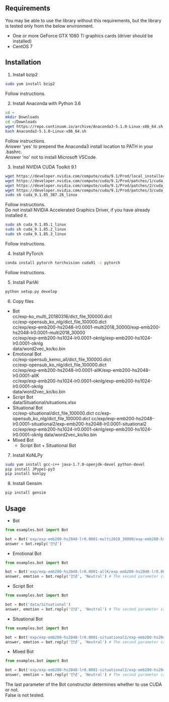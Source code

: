 ## Requirements
You may be able to use the library without this requirements, but the library is tested only from the below environment.
- One or more GeForce GTX 1080 Ti graphics cards (driver should be installed)
- CentOS 7

## Installation
1. Install bzip2  
```bash
sudo yum install bzip2
```
Follow instructions.


2. Install Anaconda with Python 3.6  
```bash
cd ~
mkdir Downloads
cd ~/Downloads
wget https://repo.continuum.io/archive/Anaconda3-5.1.0-Linux-x86_64.sh
bash Anaconda3-5.1.0-Linux-x86_64.sh
```
Follow instructions.  
Answer 'yes' to prepend the Anaconda3 install location to PATH in your .bashrc.  
Answer 'no' not to install Microsoft VSCode.


3. Install NVIDIA CUDA Toolkit 9.1
```bash
wget https://developer.nvidia.com/compute/cuda/9.1/Prod/local_installers/cuda_9.1.85_387.26_linux
wget https://developer.nvidia.com/compute/cuda/9.1/Prod/patches/1/cuda_9.1.85.1_linux
wget https://developer.nvidia.com/compute/cuda/9.1/Prod/patches/2/cuda_9.1.85.2_linux
wget https://developer.nvidia.com/compute/cuda/9.1/Prod/patches/3/cuda_9.1.85.3_linux
sudo sh cuda_9.1.85_387.26_linux
```
Follow instructions.  
Do not install NVIDIA Accelerated Graphics Driver, if you have already installed it.  
```bash
sudo sh cuda_9.1.85.1_linux
sudo sh cuda_9.1.85.2_linux
sudo sh cuda_9.1.85.3_linux
```
Follow instructions.


4. Install PyTorch
```bash
conda install pytorch torchvision cuda91 -c pytorch
```
Follow instructions.


5. Install ParlAI
```bash
python setup.py develop
```


6. Copy files  
  - Bot  
cc/exp-ko_multi_20180316/dict_file_100000.dict  
cc/exp-opensub_ko_nlg/dict_file_100000.dict  
cc/exp/exp-emb200-hs2048-lr0.0001-multi2018_30000/exp-emb200-hs2048-lr0.0001-multi2018_30000  
cc/exp/exp-emb200-hs1024-lr0.0001-oknlg/exp-emb200-hs1024-lr0.0001-oknlg  
data/word2vec_ko/ko.bin  
  - Emotional Bot  
cc/exp-opensub_kemo_all/dict_file_100000.dict  
cc/exp-opensub_ko_nlg/dict_file_100000.dict  
cc/exp/exp-emb200-hs2048-lr0.0001-allK/exp-emb200-hs2048-lr0.0001-allK  
cc/exp/exp-emb200-hs1024-lr0.0001-oknlg/exp-emb200-hs1024-lr0.0001-oknlg  
data/word2vec_ko/ko.bin  
  - Script Bot  
data/Situational/situations.xlsx
  - Situational Bot  
cc/exp-situational/dict_file_100000.dict
cc/exp-opensub_ko_nlg/dict_file_100000.dict
cc/exp/exp-emb200-hs2048-lr0.0001-situational2/exp-emb200-hs2048-lr0.0001-situational2
cc/exp/exp-emb200-hs1024-lr0.0001-oknlg/exp-emb200-hs1024-lr0.0001-oknlg
data/word2vec_ko/ko.bin
  - Mixed Bot  
    - Script Bot + Situational Bot

7. Install KoNLPy
```bash
sudo yum install gcc-c++ java-1.7.0-openjdk-devel python-devel
pip install JPype1-py3
pip install konlpy
```


8. Install Gensim
```bash
pip install gensim
```

## Usage
* Bot  

```python
from examples.bot import Bot

bot = Bot('exp/exp-emb200-hs2048-lr0.0001-multi2018_30000/exp-emb200-hs2048-lr0.0001-multi2018_30000', 'exp-ko_multi_20180316/dict_file_100000.dict', cuda=True)
answer = bot.reply('안녕')
```
* Emotional Bot  

```python
from examples.bot import Bot

bot = Bot('exp/exp-emb200-hs2048-lr0.0001-allK/exp-emb200-hs2048-lr0.0001-allK', 'exp-opensub_kemo_all/dict_file_100000.dict', cuda=True)
answer, emotion = bot.reply('안녕', 'Neutral') # The second parameter can be one of these: Neutral, Happiness, Anger, Sadness, Surprise, Fear, Disgust.
```

* Script Bot  
```python
from examples.bot import Bot

bot = Bot('data/Situational')
answer, emotion = bot.reply('안녕', 'Neutral') # The second parameter can be one of these: Neutral, Happiness, Anger, Sadness, Surprise, Fear, Disgust.
```

* Situational Bot  

```python
from examples.bot import Bot

bot = Bot('exp/exp-emb200-hs2048-lr0.0001-situational2/exp-emb200-hs2048-lr0.0001-situational2', 'exp-situational/dict_file_100000.dict', cuda=True)
answer, emotion = bot.reply('안녕', 'Neutral') # The second parameter can be one of these: Neutral, Happiness, Anger, Sadness, Surprise, Fear, Disgust.
```

* Mixed Bot

```python
from examples.bot import Bot

bot = Bot('exp/exp-emb200-hs2048-lr0.0001-situational2/exp-emb200-hs2048-lr0.0001-situational2', 'exp-situational/dict_file_100000.dict', 'data/Situational', cuda=True)
answer, emotion = bot.reply('안녕', 'Neutral') # The second parameter can be one of these: Neutral, Happiness, Anger, Sadness, Surprise, Fear, Disgust.
```

The last parameter of the Bot constructor determines whether to use CUDA or not.  
False is not tested.
